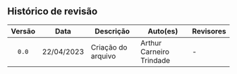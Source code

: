 ## Histórico de revisão

| Versão     | Data        | Descrição                                            | Auto(es)                                    | Revisores        |
| :--------: | :---------: | ---------------------------------------------------- | ------------------------------------------- | ---------------- |
| `0.0`      |  22/04/2023 | Criação do arquivo                                   | Arthur Carneiro Trindade                    | -                |